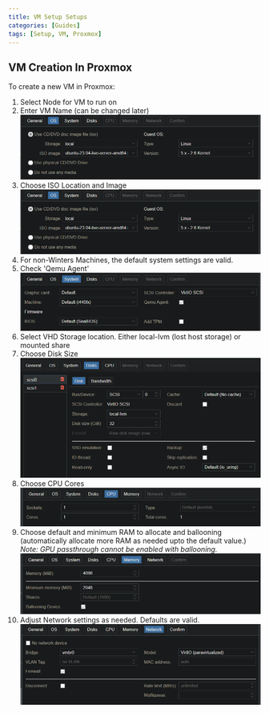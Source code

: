```yaml
---
title: VM Setup Setups
categories: [Guides]
tags: [Setup, VM, Proxmox]
---
```


## VM Creation In Proxmox

To create a new VM in Proxmox:

1. Select Node for VM to run on
2. Enter VM Name (can be changed later)
  ![alt text](assets/img/2025-01-23-VMSetup/image.png)
3. Choose ISO Location and Image
  ![alt text](assets/img/2025-01-23-VMSetup/image-2.png)
4. For non-Winters Machines, the default system settings are valid.
5. Check 'Qemu Agent'
  ![alt text](assets/img/2025-01-23-VMSetup/image-3.png)
6. Select VHD Storage location. Either local-lvm (lost host storage) or mounted share
7. Choose Disk Size
  ![alt text](assets/img/2025-01-23-VMSetup/image-4.png)
8. Choose CPU Cores
  ![alt text](assets/img/2025-01-23-VMSetup/image-5.png)
9. Choose default and minimum RAM to allocate and ballooning (automatically allocate more RAM as needed upto the default value.)
*Note: GPU passthrough cannot be enabled with ballooning.*
  ![alt text](assets/img/2025-01-23-VMSetup/image-6.png)
10. Adjust Network settings as needed. Defaults are valid.
  ![alt text](assets/img/2025-01-23-VMSetup/image-7.png)
